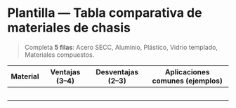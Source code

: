 # Plantilla — Tabla comparativa de materiales de chasis

> Completa **5 filas**: Acero SECC, Aluminio, Plástico, Vidrio templado, Materiales compuestos.

| Material            | Ventajas (3–4)                               | Desventajas (2–3)                          | Aplicaciones comunes (ejemplos)                  |
|--------------------|-----------------------------------------------|--------------------------------------------|--------------------------------------------------|
|                    |                                               |                                            |                                                  |
|                    |                                               |                                            |                                                  |
|                    |                                               |                                            |                                                  |
|                    |                                               |                                            |                                                  |
|                    |                                               |                                            |                                                  |
